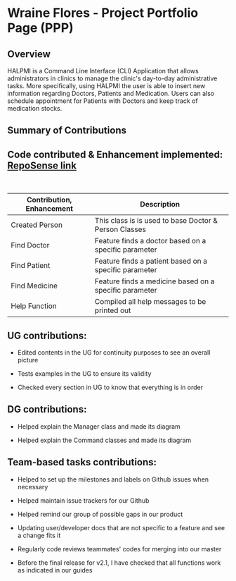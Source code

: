 # Wraine Flores - Project Portfolio Page (PPP)

## Overview
HALPMI is a Command Line Interface (CLI) Application that allows administrators in clinics to manage the clinic's day-to-day
administrative tasks. More specifically, using HALPMI the user is able to insert new information regarding Doctors, Patients
and Medication. Users can also schedule appointment for Patients with Doctors and keep track of medication stocks.
## Summary of Contributions

## **Code contributed & Enhancement implemented:** [RepoSense link](https://nus-cs2113-ay2122s2.github.io/tp-dashboard/?search=wraineflores&sort=groupTitle&sortWithin=title&timeframe=commit&mergegroup=&groupSelect=groupByRepos&breakdown=true&checkedFileTypes=docs~functional-code~test-code~other&since=2022-02-18)
<br>

| Contribution, Enhancement                | Description                                                   |
|------------------------------------------|---------------------------------------------------------------|
| Created Person                           | This class is is used to base Doctor & Person Classes         |
| Find Doctor                              | Feature finds a doctor based on a specific parameter          |
| Find Patient                             | Feature finds a patient based on a specific parameter         |
| Find Medicine                            | Feature finds a medicine based on a specific parameter        |
| Help Function                            | Compiled all help messages to be printed out                  |

## **UG contributions:**

* Edited contents in the UG for continuity purposes to see an overall picture 

* Tests examples in the UG to ensure its validity

* Checked every section in UG to know that everything is in order

## **DG contributions:**

* Helped explain the Manager class and made its diagram

* Helped explain the Command classes and made its diagram

## **Team-based tasks contributions:**

* Helped to set up the milestones and labels on Github issues when necessary

* Helped maintain issue trackers for our Github

* Helped remind our group of possible gaps in our product

* Updating user/developer docs that are not specific to a feature and see a change fits it

* Regularly code reviews teammates' codes for merging into our master

* Before the final release for v2.1, I have checked that all functions work as indicated in our guides
